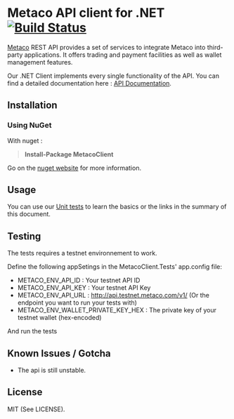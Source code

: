 # Metaco API client for .NET [![Build Status](https://travis-ci.org/MetacoSA/metaco-net-client.svg?branch=master)](https://travis-ci.org/MetacoSA/metaco-net-client)

[Metaco](https://metaco.com) REST API provides a set of services to integrate Metaco into third-party applications. It offers trading and payment facilities as well as wallet management features.

Our .NET Client implements every single functionality of the API.
You can find a detailed documentation here : [API Documentation](http://docs.metaco.apiary.io/).

Installation
----------------------------------------------

### Using NuGet

With nuget :
> **Install-Package MetacoClient** 

Go on the [nuget website](https://www.nuget.org/packages/MetacoClient/) for more information.


Usage
----------------------------------------------

You can use our [Unit tests](https://github.com/MetacoSA/metaco-net-client/tree/master/MetacoClient.Tests) to learn the basics or the links in the summary of this document.

Testing
----------------------------------------------
The tests requires a testnet environnement to work.

Define the following appSetings in the MetacoClient.Tests' app.config file:

* METACO_ENV_API_ID : Your testnet API ID
* METACO_ENV_API_KEY : Your testnet API Key
* METACO_ENV_API_URL : http://api.testnet.metaco.com/v1/ (Or the endpoint you want to run your tests with)
* METACO_ENV_WALLET_PRIVATE_KEY_HEX : The private key of your testnet wallet (hex-encoded)

And run the tests

Known Issues / Gotcha
----------------------------------------------
* The api is still unstable.

License
----------------------------------------------
MIT (See LICENSE).

